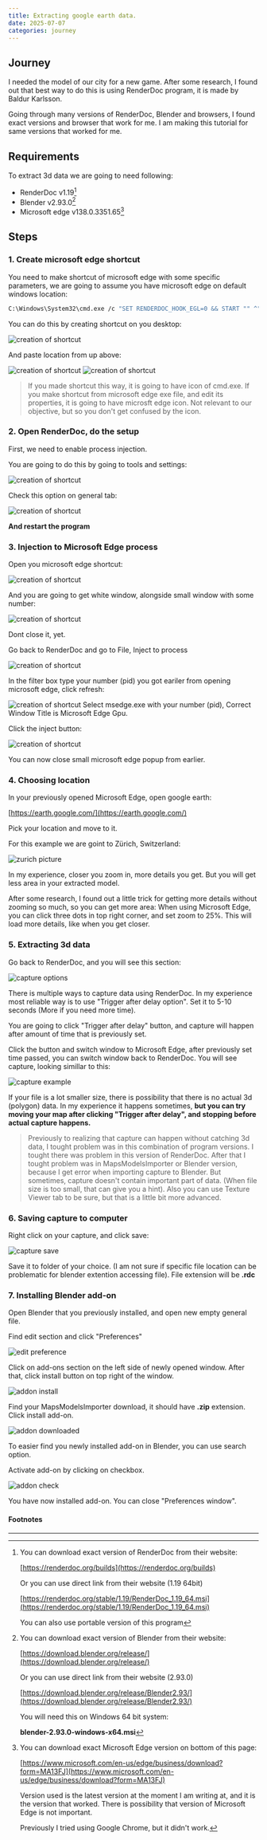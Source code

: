 ```yaml
---
title: Extracting google earth data.
date: 2025-07-07
categories: journey
---
```

## Journey
I needed the model of our city for a new game. After some research, I found out that best way to do this is using RenderDoc program, it is made by Baldur Karlsson.

Going through many versions of RenderDoc, Blender and browsers, I found exact versions and browser that work for me. I am making this tutorial for same versions that worked for me.
## Requirements
To extract 3d data we are going to need following:
- RenderDoc v1.19[^1]
- Blender v2.93.0[^2]
- Microsoft edge v138.0.3351.65[^3]

## Steps

### 1. Create microsoft edge shortcut
You need to make shortcut of microsoft edge with some specific parameters, we are going to assume you have microsoft edge on default windows location:

```bash
C:\Windows\System32\cmd.exe /c "SET RENDERDOC_HOOK_EGL=0 && START "" ^"C:\Program Files (x86)\Microsoft\Edge\Application\msedge.exe^" --disable-gpu-sandbox --disable_direct_composition=1 --gpu-startup-dialog"
```

You can do this by creating shortcut on you desktop:

 ![creation of shortcut]({{site.baseurl}}/assets/images/create_shortcut.png)
 
And paste location from up above:

 ![creation of shortcut]({{site.baseurl}}/assets/images/shortcut_location.png)
 ![creation of shortcut]({{site.baseurl}}/assets/images/shortcut_name.png)

> If you made shortcut this way, it is going to have icon of cmd.exe.
> If you make shortcut from microsoft edge exe file, and edit its properties, it is going to have microsft edge icon. Not relevant to our objective, but so you don't get confused by the icon. 

### 2. Open RenderDoc, do the setup
First, we need to enable process injection.

You are going to do this by going to tools and settings:

 ![creation of shortcut]({{site.baseurl}}/assets/images/renderdoc_settings.png)

Check this option on general tab:

 ![creation of shortcut]({{site.baseurl}}/assets/images/renderdoc_injection.png)

**And restart the program**
### 3. Injection to Microsoft Edge process

Open you microsoft edge shortcut:

 ![creation of shortcut]({{site.baseurl}}/assets/images/edge_icon.png)

And you are going to get white window, alongside small window with some number:

 ![creation of shortcut]({{site.baseurl}}/assets/images/edge_popup.png)

Dont close it, yet.

Go back to RenderDoc and go to File, Inject to process

 ![creation of shortcut]({{site.baseurl}}/assets/images/renderdoc_injectWindow.png)

In the filter box type your number (pid) you got eariler from opening microsoft edge, click refresh:

 ![creation of shortcut]({{site.baseurl}}/assets/images/renderdoc_injectWindow2.png)
Select msedge.exe with your number (pid), Correct Window Title is Microsoft Edge Gpu.

Click the inject button:

 ![creation of shortcut]({{site.baseurl}}/assets/images/renderdoc_injectButton.png)

You can now close small microsoft edge popup from earlier.
### 4. Choosing location

In your previously opened Microsoft Edge, open google earth:

[https://earth.google.com/](https://earth.google.com/)


Pick your location and move to it.

For this example we are goint to Zürich, Switzerland:

![zurich picture]({{site.baseurl}}/assets/images/zurich.png)

In my experience, closer you zoom in, more details you get. But you will get less area in your extracted model.

After some research, I found out a little trick for getting more details without zooming so much, so you can get more area:
	When using Microsoft Edge, you can click three dots in top right corner, and set zoom to 25%. This will load more details, like when you get closer.

### 5. Extracting 3d data

Go back to RenderDoc, and you will see this section:

![capture options]({{site.baseurl}}/assets/images/capture_options.png)

There is multiple ways to capture data using RenderDoc. In my experience most reliable way is to use "Trigger after delay option". Set it to 5-10 seconds (More if you need more time).

You are going to click "Trigger after delay" button, and capture will happen after amount of time that is previously set.

Click the button and switch window to Microsoft Edge, after previously set time passed, you can switch window back to RenderDoc. You will see capture, looking simillar to this:

![capture example]({{site.baseurl}}/assets/images/capture_example.png)

If your file is a lot smaller size, there is possibility that there is no actual 3d (polygon) data. In my experience it happens sometimes, **but you can try moving your map after clicking "Trigger after delay", and stopping before actual capture happens.**

> Previously to realizing that capture can happen without catching 3d data, I tought problem was in this combination of program versions. I tought there was problem in this version of RenderDoc. After that I tought problem was in MapsModelsImporter or Blender version, because I get error when importing capture to Blender. But sometimes, capture doesn't contain important part of data. (When file size is too small, that can give you a hint). Also you can use Texture Viewer tab to be sure, but that is a little bit more advanced.

### 6. Saving capture to computer
Right click on your capture, and click save:

![capture save]({{site.baseurl}}/assets/images/capture_save.png)

Save it to folder of your choice. (I am not sure if specific file location can be problematic for blender extention accessing file). File extension will be **.rdc**

### 7. Installing Blender add-on

Open Blender that you previously installed, and open new empty general file.

Find edit section and click "Preferences"

![edit preference]({{site.baseurl}}/assets/images/edit_pref.png)

Click on add-ons section on the left side of newly opened window. After that, click install button on top right of the window.

![addon install]({{site.baseurl}}/assets/images/addon_install.png)

Find your MapsModelsImporter download, it should have **.zip** extension. Click install add-on.

![addon downloaded]({{site.baseurl}}/assets/images/addon_downloaded.png)

To easier find you newly installed add-on in Blender, you can use search option.

Activate add-on by clicking on checkbox.

![addon check]({{site.baseurl}}/assets/images/addon_check.png)

You have now installed add-on. You can close "Preferences window".
#### Footnotes
---
[^1]: You can download exact version of RenderDoc from their website:
	
	[https://renderdoc.org/builds](https://renderdoc.org/builds)
	
	Or you can use direct link from their website (1.19 64bit)
	
	[https://renderdoc.org/stable/1.19/RenderDoc_1.19_64.msi](https://renderdoc.org/stable/1.19/RenderDoc_1.19_64.msi)
	
	You can also use portable version of this program

[^2]: You can download exact version of Blender from their website:
	
	[https://download.blender.org/release/](https://download.blender.org/release/)
	
	Or you can use direct link from their website (2.93.0)
	
	[https://download.blender.org/release/Blender2.93/](https://download.blender.org/release/Blender2.93/)
	
	You will need this on Windows 64 bit system:
	
	**blender-2.93.0-windows-x64.msi**

[^3]: You can download exact Microsoft Edge version on bottom of this page:
	
	[https://www.microsoft.com/en-us/edge/business/download?form=MA13FJ](https://www.microsoft.com/en-us/edge/business/download?form=MA13FJ)
	
	Version used is the latest version at the moment I am writing at, and it is the version that worked. There is possibility that version of Microsoft Edge is not important.
	
	Previously I tried using Google Chrome, but it didn't work.

